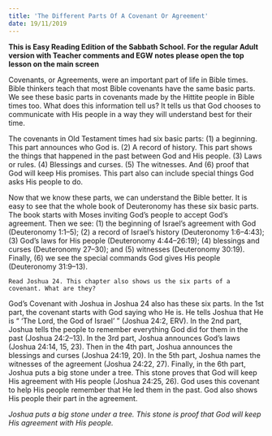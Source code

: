 ```yaml
---
title: 'The Different Parts Of A Covenant Or Agreement'
date: 19/11/2019
---
```


**This is Easy Reading Edition of the Sabbath School. For the regular Adult version with Teacher comments and EGW notes please open the top lesson on the main screen** 

Covenants, or Agreements, were an important part of life in Bible times. Bible thinkers teach that most Bible covenants have the same basic parts. We see these basic parts in covenants made by the Hittite people in Bible times too. What does this information tell us? It tells us that God chooses to communicate with His people in a way they will understand best for their time.

The covenants in Old Testament times had six basic parts: (1) a beginning. This part announces who God is. (2) A record of history. This part shows the things that happened in the past between God and His people. (3) Laws or rules. (4) Blessings and curses. (5) The witnesses. And (6) proof that God will keep His promises. This part also can include special things God asks His people to do. 

Now that we know these parts, we can understand the Bible better. It is easy to see that the whole book of Deuteronomy has these six basic parts. The book starts with Moses inviting God’s people to accept God’s agreement. Then we see: (1) the beginning of Israel’s agreement with God (Deuteronomy 1:1–5); (2) a record of Israel’s history (Deuteronomy 1:6–4:43); (3) God’s laws for His people (Deuteronomy 4:44–26:19); (4) blessings and curses (Deuteronomy 27–30); and (5) witnesses (Deuteronomy 30:19). Finally, (6) we see the special commands God gives His people (Deuteronomy 31:9–13).

`Read Joshua 24. This chapter also shows us the six parts of a covenant. What are they?`

God’s Covenant with Joshua in Joshua 24 also has these six parts. In the 1st part, the covenant starts with God saying who He is. He tells Joshua that He is “ ‘The Lord, the God of Israel’ ” (Joshua 24:2, ERV). In the 2nd part, Joshua tells the people to remember everything God did for them in the past (Joshua 24:2–13). In the 3rd part, Joshua announces God’s laws (Joshua 24:14, 15, 23). Then in the 4th part, Joshua announces the blessings and curses (Joshua 24:19, 20). In the 5th part, Joshua names the witnesses of the agreement (Joshua 24:22, 27). Finally, in the 6th part, Joshua puts a big stone under a tree. This stone proves that God will keep His agreement with His people (Joshua 24:25, 26). God uses this covenant to help His people remember that He led them in the past. God also shows His people their part in the agreement.

_Joshua puts a big stone under a tree. This stone is proof that God will keep His agreement with His people._